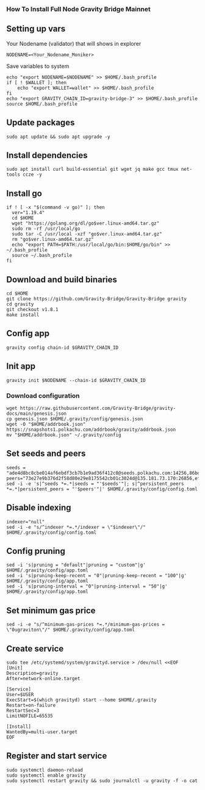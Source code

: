 ### How To Install Full Node Gravity Bridge Mainnet

## Setting up vars
Your Nodename (validator) that will shows in explorer
```
NODENAME=<Your_Nodename_Moniker>
```

Save variables to system
```
echo "export NODENAME=$NODENAME" >> $HOME/.bash_profile
if [ ! $WALLET ]; then
	echo "export WALLET=wallet" >> $HOME/.bash_profile
fi
echo "export GRAVITY_CHAIN_ID=gravity-bridge-3" >> $HOME/.bash_profile
source $HOME/.bash_profile
```

## Update packages
```
sudo apt update && sudo apt upgrade -y
```

## Install dependencies
```
sudo apt install curl build-essential git wget jq make gcc tmux net-tools ccze -y
```

## Install go
```
if ! [ -x "$(command -v go)" ]; then
  ver="1.19.4"
  cd $HOME
  wget "https://golang.org/dl/go$ver.linux-amd64.tar.gz"
  sudo rm -rf /usr/local/go
  sudo tar -C /usr/local -xzf "go$ver.linux-amd64.tar.gz"
  rm "go$ver.linux-amd64.tar.gz"
  echo "export PATH=$PATH:/usr/local/go/bin:$HOME/go/bin" >> ~/.bash_profile
  source ~/.bash_profile
fi
```

## Download and build binaries
```
cd $HOME
git clone https://github.com/Gravity-Bridge/Gravity-Bridge gravity
cd gravity
git checkout v1.8.1
make install
```

## Config app
```
gravity config chain-id $GRAVITY_CHAIN_ID
```

## Init app
```
gravity init $NODENAME --chain-id $GRAVITY_CHAIN_ID
```

### Download configuration
```
wget https://raw.githubusercontent.com/Gravity-Bridge/gravity-docs/main/genesis.json
cp genesis.json $HOME/.gravity/config/genesis.json
wget -O "$HOME/addrbook.json" https://snapshots1.polkachu.com/addrbook/gravity/addrbook.json
mv "$HOME/addrbook.json" ~/.gravity/config
```

## Set seeds and peers
```
seeds = "ade4d8bc8cbe014af6ebdf3cb7b1e9ad36f412c0@seeds.polkachu.com:14256,86bd5cb6e762f673f1706e5889e039d5406b4b90@gravity.seed.node75.org:10556"
peers="73e27e9b376d2f58d80e29e8175542cb01c3024d@135.181.73.170:26856,ef9748625b4739c5411e276cf2cb0d2742a037f9@54.36.63.85:26656,39490daffac0c7847b0d2617e412b2942055a82b@95.214.53.46:26656,906114620df87a270b89404fdc7f15b3760fa34e@95.214.53.27:42656"
sed -i -e 's|^seeds *=.*|seeds = "'$seeds'"|; s|^persistent_peers *=.*|persistent_peers = "'$peers'"|' $HOME/.gravity/config/config.toml
```

## Disable indexing
```
indexer="null"
sed -i -e "s/^indexer *=.*/indexer = \"$indexer\"/" $HOME/.gravity/config/config.toml
```

## Config pruning
```
sed -i 's|pruning = "default"|pruning = "custom"|g' $HOME/.gravity/config/app.toml
sed -i 's|pruning-keep-recent = "0"|pruning-keep-recent = "100"|g' $HOME/.gravity/config/app.toml
sed -i 's|pruning-interval = "0"|pruning-interval = "50"|g' $HOME/.gravity/config/app.toml
```

## Set minimum gas price
```
sed -i -e "s/^minimum-gas-prices *=.*/minimum-gas-prices = \"0ugraviton\"/" $HOME/.gravity/config/app.toml
```

## Create service
```
sudo tee /etc/systemd/system/gravityd.service > /dev/null <<EOF
[Unit]
Description=gravity
After=network-online.target

[Service]
User=$USER
ExecStart=$(which gravityd) start --home $HOME/.gravity
Restart=on-failure
RestartSec=3
LimitNOFILE=65535

[Install]
WantedBy=multi-user.target
EOF
```

## Register and start service
```
sudo systemctl daemon-reload
sudo systemctl enable gravity
sudo systemctl restart gravity && sudo journalctl -u gravity -f -o cat
```

